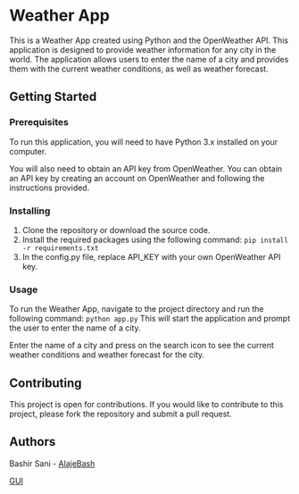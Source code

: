 # Weather App
This is a Weather App created using Python and the OpenWeather API. 
This application is designed to provide weather information for any city in the world. 
The application allows users to enter the name of a city and provides them with the current weather conditions, as well as weather forecast.

## Getting Started
### Prerequisites

To run this application, you will need to have Python 3.x installed on your computer.

You will also need to obtain an API key from OpenWeather. You can obtain an API key by creating an account on OpenWeather and following the instructions provided.

### Installing
1. Clone the repository or download the source code.
2. Install the required packages using the following command: `pip install -r requirements.txt`
3. In the config.py file, replace API_KEY with your own OpenWeather API key.

### Usage
To run the Weather App, navigate to the project directory and run the following command: `python app.py`
This will start the application and prompt the user to enter the name of a city.

Enter the name of a city and press on the search icon to see the current weather conditions and weather forecast for the city.

## Contributing
This project is open for contributions. If you would like to contribute to this project, please fork the repository and submit a pull request.

## Authors
Bashir Sani - [AlajeBash](https://github.com/AlajeBash)

[GUI](https://user-images.githubusercontent.com/82951300/220212777-9360cd6e-6c5e-4e9e-ba9f-acd60d5b30b2.png)
